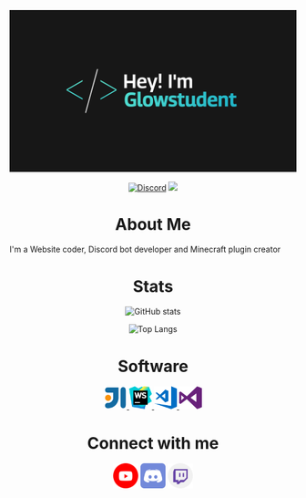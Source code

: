 ![Banner](Introduction.png)
<!--- ![counter](https://encm3ykyc5knbus.m.pipedream.net) --->

<div align="center">
  
<a href="https://discord.gg/4wM63P7ZUd"><img src="https://img.shields.io/static/v1?logo=discord&label=&message=Discord&color=36393f&style=flat-square" alt="Discord"></a> <img src="https://komarev.com/ghpvc/?username=glowstudent777&color=blue&style=flat-square">
</div>

<h1 align="center">About Me</h1>

<p align="left" text-indent='10px'>
  
I'm a Website coder, Discord bot developer and Minecraft plugin creator
</p>

<h1 align="center">Stats</h1>

<div align="center">

![GitHub stats](https://github-readme-stats.vercel.app/api?username=Glowstudent777&show_icons=true) 

![Top Langs](https://github-readme-stats.vercel.app/api/top-langs/?username=Glowstudent777&layout=compact)

</div>


<h1 align="center">Software</h1>
<p align="center">
<a href="https://www.jetbrains.com/idea/" target="_blank"> <img style="cursor:pointer;" title="Intellij Idea" src="icons/intellij.svg" alt="Intellij" width="40" height="40"/> </a>
 <a href="https://www.jetbrains.com/webstorm/" target="_blank"> <img style="cursor:pointer;" title="Webstorm" src="icons/webstorm.svg" alt="Webstorm" width="40" height="40"/> </a>
<a href="https://code.visualstudio.com/" target="_blank"> <img style="cursor:pointer;" title="Visual Studio Code" src="icons/vscode.svg" alt="Visual Studio Code" width="40" height="40"/> </a>
  <a href="https://visualstudio.microsoft.com/" target="_blank"> <img style="cursor:pointer;" title="Visual Studio" src="icons/vs.svg" alt="Visual Studio" width="40" height="40"/> </a>
</p>

<h1 align="Center">Connect with me</h1>
<p align="center">
<a href = 'https://www.youtube.com/channel/UCVaCrjoH8F1eygFMC7gTDeg'> <img width = '44px' align= 'center' style="cursor:pointer;" title="Youtube Channel" src="icons/youtube.svg"/></a>
<a href = 'https://discord.com/invite/4wM63P7ZUd'> <img width = '44px' align= 'center' style="cursor:pointer;" title="Discord Server" src="icons/discord.svg"/></a>
<a href = 'https://www.twitch.tv/glowstudent'> <img width = '44px' align= 'center' style="cursor:pointer;" title="Twitch" src="icons/twitch.svg"/></a> 
</p>
